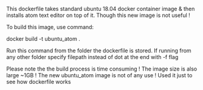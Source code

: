 This dockerfile takes standard ubuntu 18.04 docker container image & then installs atom text editor on top of it. Though this new image is not useful !

To build this image, use command:

docker build -t ubuntu_atom .

Run this command from the folder the dockerfile is stored.
If running from any other folder specify filepath instead of dot at the end with -f flag

Please note the the build process is time consuming ! 
The image size is also large ~1GB !
The new ubuntu_atom image is not of any use ! Used it just to see how dockerfile works


